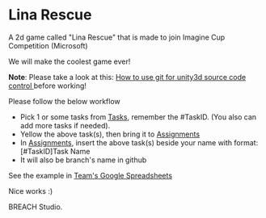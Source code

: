 Lina Rescue
=================================

A 2d game called "Lina Rescue" that is made to join Imagine Cup Competition (Microsoft)

We will make the coolest game ever!

**Note**: Please take a look at this: [How to use git for unity3d source code control ](http://stackoverflow.com/questions/18225126/how-to-use-git-for-unity3d-source-control) before working!

Please follow the below workflow
- Pick 1 or some tasks from [Tasks](https://docs.google.com/spreadsheets/d/1eyge4Om2QlHr3VhOefvnvySQaoNwSJ_r0VSb4eixdYA/edit#gid=132966121), remember the #TaskID. (You also can add more tasks if needed). 
- Yellow the above task(s), then bring it to [Assignments](https://docs.google.com/spreadsheets/d/1eyge4Om2QlHr3VhOefvnvySQaoNwSJ_r0VSb4eixdYA/edit#gid=0)
- In [Assignments](https://docs.google.com/spreadsheets/d/1eyge4Om2QlHr3VhOefvnvySQaoNwSJ_r0VSb4eixdYA/edit#gid=0), insert the above task(s) beside your name with format: [#TaskID]Task Name
- It will also be branch's name in github

See the example in [Team's Google Spreadsheets](https://docs.google.com/spreadsheets/d/1eyge4Om2QlHr3VhOefvnvySQaoNwSJ_r0VSb4eixdYA)

Nice works :)

BREACH Studio.
